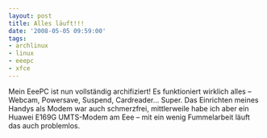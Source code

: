 ```yaml
---
layout: post
title: Alles läuft!!!
date: '2008-05-05 09:59:00'
tags:
- archlinux
- linux
- eeepc
- xfce
---
```


Mein EeePC ist nun vollständig archifiziert! Es funktioniert wirklich alles &#8211; Webcam, Powersave, Suspend, Cardreader&#8230; Super. Das Einrichten meines Handys als Modem war auch schmerzfrei, mittlerweile habe ich aber ein Huawei E169G UMTS-Modem am Eee &#8211; mit ein wenig Fummelarbeit läuft das auch problemlos.